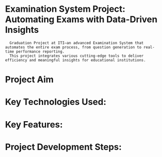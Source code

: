 # Examination System Project: Automating Exams with Data-Driven Insights
      
      Graduation Project at ITI—an advanced Examination System that automates the entire exam process, from question generation to real-time performance reporting. 
      This project integrates various cutting-edge tools to deliver efficiency and meaningful insights for educational institutions.

# Project Aim


# Key Technologies Used:

# Key Features:

# Project Development Steps:
